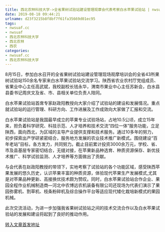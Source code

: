 ```yaml
---
title: 西北农林科技大学->全省果树试验站建设管理观摩会代表考察白水苹果试验站 | nwsuaf.cc
date: 2019-08-18 09:44:21
urlname: d23f3215b8f8bf7f61fa35669d01ec95
tags: 
- nwsuaf.cc
- nwsuaf
- 西北农林科技大学
- 西北农林
- 西农
categories:
- nwsuaf.cc
- 西北农林科技大学
---
```



8月15日，参加白水召开的全省果树试验站建设管理现场观摩培训会的全省43所果树试验站150余名专家来白水苹果试验站交流学习。陕西省农业农村厅党组成员、省果业中心主任高武斌，我校副校长钱永华，渭南市果业中心主任苏新会，白水县县委书记周庆文及省、市、县相关单位负责人陪同。

白水苹果试验站首席专家赵政阳教授向大家介绍了试验站的建设和发展情况。重点就试验站的运行管理、科研方向、工作进展及工作成效向大家做了汇报和交流。

白水苹果试验站是我国最早成立的苹果专业试验场站，占地10.5公顷，成立15年来，担负着科学研究、科技示范、人才培养和技术交流“四位一体”服务功能，立足陕西，面向西北，为区域的主导产业提供支撑和技术服务。通过10多年的努力，初步探索出产学研紧密结合，服务地方发展的农业技术推广新模式。围绕建设“百年老站”目标，各方发力，共同努力。截止目前累计投资3000余万元，学校、省、市及县基层专家密切结合，无缝对接，在苹果新品种选育、种质资源保存、新优技术推广、科学试验监测、人才培养等方面做出了贡献。

与会代表在赵政阳教授的带领下，实地考察了试验站的各个功能区域，感受陕西苹果发展的悠久历史，认识苹果丰富的种质资源，体验现代苹果生产发展模式,尤其是对苹果品种更新、高接换优技术颇为赞叹。同时，白水苹果试验站合作企业、果园全程作业机械制造商—河北中农博远农机装备有限公司还现场为代表们演示了果园弥雾机、割草机、枝条粉碎机及综合操作平台等适应现代矮化栽培新模式的果园机械。

此次交流活动，为进一步加强我省果树试验站之间的技术交流合作以及白水苹果试验站的发展和建设将起到了良好的推动作用。





[转入文章首发地址](https://news.nwsuaf.edu.cn/xnxw/91356.htm)
